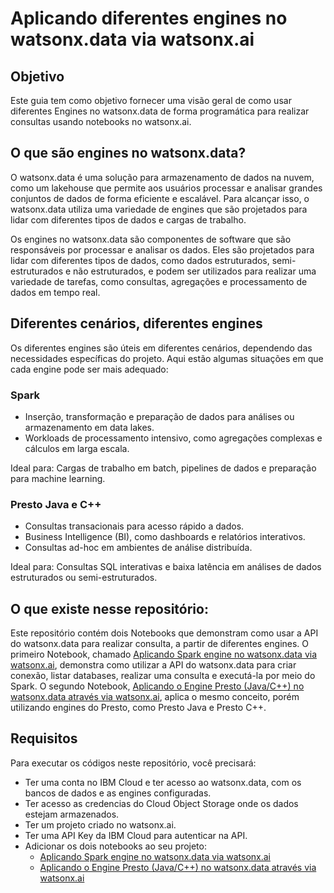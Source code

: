 # Aplicando diferentes engines no watsonx.data via watsonx.ai

## Objetivo

Este guia tem como objetivo fornecer uma visão geral de como usar diferentes Engines no watsonx.data de forma programática para realizar consultas usando notebooks no watsonx.ai.

## O que são engines no watsonx.data?

O watsonx.data é uma solução para armazenamento de dados na nuvem, como um lakehouse que permite aos usuários processar e analisar grandes conjuntos de dados de forma eficiente e escalável. Para alcançar isso, o watsonx.data utiliza uma variedade de engines que são projetados para lidar com diferentes tipos de dados e cargas de trabalho.

Os engines no watsonx.data são componentes de software que são responsáveis por processar e analisar os dados. Eles são projetados para lidar com diferentes tipos de dados, como dados estruturados, semi-estruturados e não estruturados, e podem ser utilizados para realizar uma variedade de tarefas, como consultas, agregações e processamento de dados em tempo real.


## Diferentes cenários, diferentes engines

Os diferentes engines são úteis em diferentes cenários, dependendo das necessidades específicas do projeto. Aqui estão algumas situações em que cada engine pode ser mais adequado:

### Spark
- Inserção, transformação e preparação de dados para análises ou armazenamento em data lakes.
- Workloads de processamento intensivo, como agregações complexas e cálculos em larga escala.

Ideal para: Cargas de trabalho em batch, pipelines de dados e preparação para machine learning.

### Presto Java e C++
- Consultas transacionais para acesso rápido a dados.
- Business Intelligence (BI), como dashboards e relatórios interativos.
- Consultas ad-hoc em ambientes de análise distribuída.

Ideal para: Consultas SQL interativas e baixa latência em análises de dados estruturados ou semi-estruturados.

## O que existe nesse repositório:

Este repositório contém dois Notebooks que demonstram como usar a API do watsonx.data para realizar consulta, a partir de diferentes engines. O primeiro Notebook, chamado [Aplicando Spark engine no watsonx.data via watsonx.ai]([https://github.com/laurapellizari/watsonx-data-engines-api/blob/main/%5BPT-BR%5D%20Aplicando%20%20Spark%20engine%20no%20watsonx.data%20via%20watsonx.ai%20.ipynb](https://github.com/laurapellizari/watsonx-data-engines-api/blob/main/%5BPT-BR%5D%20Aplicando%20%20Spark%20engine%20no%20watsonx.data%20via%20watsonx.ai%20.ipynb)), demonstra como utilizar a API do watsonx.data para criar conexão, listar databases, realizar uma consulta e executá-la por meio do Spark. O segundo Notebook, [Aplicando o Engine Presto (Java/C++) no watsonx.data através via watsonx.ai]([https://github.com/laurapellizari/watsonx-data-engines-api/blob/main/%5BPT-BR%5D%20Aplicando%20diferentes%20engines%20no%20watsonx.data%20via%20watsonx.ai%20.ipynb](https://github.com/laurapellizari/watsonx-data-engines-api/blob/main/%5BPT-BR%5D%20Aplicando%20o%20Engine%20Presto%20(Java%3AC%2B%2B)%20no%20watsonx.data%20atrav%C3%A9s%20via%20watsonx.ai%20.ipynb)), aplica o mesmo conceito, porém utilizando engines do Presto, como Presto Java e Presto C++.

## Requisitos

Para executar os códigos neste repositório, você precisará:

- Ter uma conta no IBM Cloud e ter acesso ao watsonx.data, com os bancos de dados e as engines configuradas.
- Ter acesso as credencias do Cloud Object Storage onde os dados estejam armazenados.
- Ter um projeto criado no watsonx.ai.
- Ter uma API Key da IBM Cloud para autenticar na API.
- Adicionar os dois notebooks ao seu projeto:
    - [Aplicando Spark engine no watsonx.data via watsonx.ai]([https://github.com/laurapellizari/watsonx-data-engines-api/blob/main/%5BPT-BR%5D%20Aplicando%20%20Spark%20engine%20no%20watsonx.data%20atrav%C3%A9s%20via%20watsonx.ai%20.ipynb](https://github.com/laurapellizari/watsonx-data-engines-api/blob/main/%5BPT-BR%5D%20Aplicando%20%20Spark%20engine%20no%20watsonx.data%20via%20watsonx.ai%20.ipynb))
    - [Aplicando o Engine Presto (Java/C++) no watsonx.data através via watsonx.ai](https://github.com/laurapellizari/watsonx-data-engines-api/blob/main/%5BPT-BR%5D%20Aplicando%20o%20Engine%20Presto%20(Java%3AC%2B%2B)%20no%20watsonx.data%20atrav%C3%A9s%20via%20watsonx.ai%20.ipynb)

